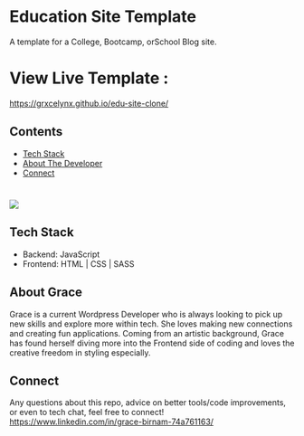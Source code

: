 # Education Site Template 

A template for a College, Bootcamp, orSchool Blog site.

# View Live Template :
https://grxcelynx.github.io/edu-site-clone/

## Contents 
* [Tech Stack](#stack)
* [About The Developer](#about)
* [Connect](#connect)

# <img src="https://github.com/Grxcelynx/edu-site-clone/blob/main/GitHub%20Gifs/site-vids%20(4).gif" >

## <a name="stack" ></a>Tech Stack
* Backend: JavaScript
* Frontend: HTML | CSS | SASS

## <a name="about" ></a> About Grace
Grace is a current Wordpress Developer who is always looking to pick up new skills and explore more within tech. She loves making new connections and creating fun applications. Coming from an artistic background, Grace has found herself diving more into the Frontend side of coding and loves the creative freedom in styling especially. 

## <a name="connect"></a>Connect
Any questions about this repo, advice on better tools/code improvements, or even to tech chat, feel free to connect! 
https://www.linkedin.com/in/grace-birnam-74a761163/
